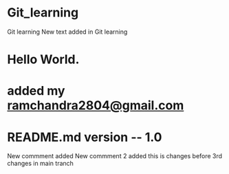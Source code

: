 # Git_learning
Git learning 
New text added in Git learning
# Hello World.
# added my <ramchandra2804@gmail.com> 
# README.md version -- 1.0 
New commment added
New commment 2 added
this is changes before 3rd changes in main tranch
